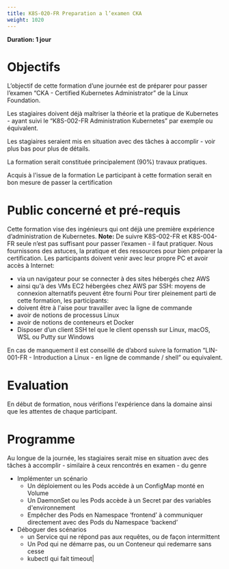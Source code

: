 ```yaml
---
title: K8S-020-FR Preparation a l’examen CKA
weight: 1020
---
```

**Duration: 1 jour**



# Objectifs

L’objectif de cette formation d’une journée est de préparer pour passer l’examen “CKA - Certified Kubernetes Administrator” de la Linux Foundation.

Les stagiaires doivent déjà maîtriser la théorie et la pratique de Kubernetes - ayant suivi le “K8S-002-FR Administration Kubernetes” par exemple ou équivalent.

Les stagiaires seraient mis en situation avec des tâches à accomplir - voir plus bas pour plus de détails.

La formation serait constituée principalement (90%) travaux pratiques.

Acquis à l'issue de la formation
Le participant à cette formation serait en bon mesure de passer la certification

# Public concerné et pré-requis

Cette formation vise des ingénieurs qui ont déjà une première expérience d’administration de Kubernetes.
**Note:** De suivre K8S-002-FR et K8S-004-FR seule n’est pas suffisant pour passer l’examen - il faut pratiquer.  Nous fournissons des astuces, la pratique et des ressources pour bien préparer la certification.
Les participants doivent venir avec leur propre PC et avoir accès à Internet:
- via un navigateur pour se connecter à des sites hébergés chez AWS
- ainsi qu'à des VMs EC2 hébergées chez AWS par SSH: moyens de connexion alternatifs peuvent être fourni
Pour tirer pleinement parti de cette formation, les participants:
- doivent être à l'aise pour travailler avec la ligne de commande
- avoir de notions de processus Linux
- avoir de notions de conteneurs et Docker
- Disposer d’un client SSH tel que le client openssh sur Linux, macOS, WSL ou Putty sur Windows

En cas de manquement il est conseillé de d’abord suivre la formation “LIN-001-FR - Introduction a Linux - en ligne de commande / shell” ou equivalent.


# Evaluation

En début de formation, nous vérifions l'expérience dans la domaine ainsi que les attentes de chaque participant.

# Programme

Au longue de la journée, les stagiaires serait mise en situation avec des tâches à accomplir - similaire à ceux rencontrés en examen - du genre
- Implémenter un scénario
  - Un déploiement ou les Pods accède à un ConfigMap monté en Volume
  - Un DaemonSet ou les Pods accède à un Secret par des variables d'environnement
  - Empêcher des Pods en Namespace ‘frontend’ à communiquer directement avec des Pods du Namespace ‘backend’
- Déboguer des scénarios
  - un Service qui ne répond pas aux requêtes, ou de façon intermittent
  - Un Pod qui ne démarre pas, ou un Conteneur qui redemarre sans cesse
  - kubectl qui fait timeout|



